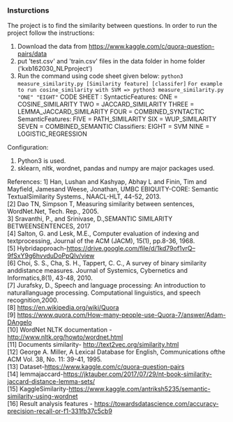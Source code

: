 ### Insturctions
The project is to find the similarity between questions. In order to run the project follow the instructions:
1. Download the data from https://www.kaggle.com/c/quora-question-pairs/data
2. put 'test.csv' and 'train.csv' files in the data folder in home folder ('kxb162030_NLPproject')
3. Run the command using code sheet given below:
`python3 measure_similarity.py [Similarity feature] [classifer]`
`For example to run cosine_similarity with SVM => python3 measure_similarity.py "ONE" "EIGHT"`
CODE SHEET :
SyntacticFeatures:
ONE = COSINE_SIMILARITY
TWO = JACCARD_SIMILARITY
THREE = LEMMA_JACCARD_SIMILARITY
FOUR = COMBINED_SYNTACTIC
SemanticFeatures:
FIVE = PATH_SIMILARITY
SIX = WUP_SIMILARITY
SEVEN = COMBINED_SEMANTIC
Classifiers:
EIGHT = SVM
NINE = LOGISTIC_REGRESSION

Configuration:
1. Python3 is used.
2. sklearn, nltk, wordnet, pandas and numpy are major packages used.

References:
1]  Han, Lushan and Kashyap, Abhay L and Finin, Tim and Mayfield, Jamesand  Weese,  Jonathan,  UMBC  EBIQUITY-CORE:  Semantic  TextualSimilarity Systems., NAACL-HLT, 44-52, 2013. <br/>
[2]  Dao TN, Simpson T, Measuring similarity between sentences, WordNet.Net, Tech. Rep., 2005. <br/>
3]  Sravanthi, P., and Srinivase, D.,SEMANTIC SIMILARITY BETWEENSENTENCES, 2017 <br/>
[4]  Salton,  G.  and  Lesk,  M.E.,  Computer  evaluation  of  indexing  and  textprocessing, Journal of the ACM (JACM), 15(1), pp.8-36, 1968. <br/>
[5]  Hybridapproach-https://drive.google.com/file/d/1kd79of1vrQ–9fSxY9g6hvvduDoPpQIv/view <br/>
[6]  Choi, S. S., Cha, S. H., Tappert, C. C., A survey of binary similarity anddistance  measures.  Journal  of  Systemics,  Cybernetics  and  Informatics,8(1), 43-48, 2010. <br/>
[7]  Jurafsky, D., Speech and language processing: An introduction to naturallanguage processing. Computational linguistics, and speech recognition,2000. <br/>
[8]  https://en.wikipedia.org/wiki/Quora <br/>
[9]  https://www.quora.com/How-many-people-use-Quora-7/answer/Adam-DAngelo <br/>
[10]  WordNet NLTK documentation -http://www.nltk.org/howto/wordnet.html <br/>
[11]  Documents similarity- http://text2vec.org/similarity.html <br/>
[12]  George A. Miller, A Lexical Database for English, Communications ofthe ACM Vol. 38, No. 11: 39-41, 1995. <br/>
[13]  Dataset-https://www.kaggle.com/c/quora-question-pairs <br/>
[14]  lemmajaccard-https://jktauber.com/2017/07/29/nt-book-similarity-jaccard-distance-lemma-sets/ <br/>
[15]  KaggleSimilarity-https://www.kaggle.com/antriksh5235/semantic-similarity-using-wordnet <br/>
[16]  Result   analysis   features   -   https://towardsdatascience.com/accuracy-precision-recall-or-f1-331fb37c5cb9 <br/>
